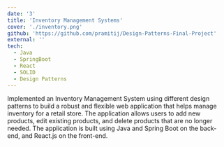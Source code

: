 ```yaml
---
date: '3'
title: 'Inventory Management Systems'
cover: './inventory.png'
github: 'https://github.com/pramitij/Design-Patterns-Final-Project'
external: ''
tech:
  - Java
  - SpringBoot
  - React
  - SOLID
  - Design Patterns
---
```


Implemented an Inventory Management System using different design patterns to build a robust and flexible web application that helps manage inventory for a retail store. The application allows users to add new products, edit existing products, and delete products that are no longer needed. The application is built using Java and Spring Boot on the back-end, and React.js on the front-end.
